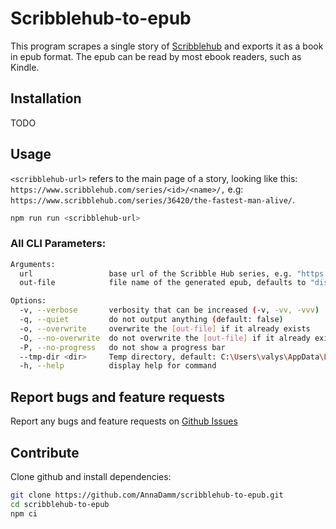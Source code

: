 # Scribblehub-to-epub
This program scrapes a single story of [Scribblehub](https://www.scribblehub.com) and exports it as a book in epub format.
The epub can be read by most ebook readers, such as Kindle.

## Installation
TODO

## Usage
`<scribblehub-url>` refers to the main page of a story, looking like this: `https://www.scribblehub.com/series/<id>/<name>/,`
e.g: `https://www.scribblehub.com/series/36420/the-fastest-man-alive/`.

```bash
npm run run <scribblehub-url>
```

### All CLI Parameters:
```bash
Arguments:
  url                 base url of the Scribble Hub series, e.g. "https://www.scribblehub.com/series/36420/the-fastest-man-alive/"
  out-file            file name of the generated epub, defaults to "dist/<book-url-slug>.epub"

Options:
  -v, --verbose       verbosity that can be increased (-v, -vv, -vvv)
  -q, --quiet         do not output anything (default: false)
  -o, --overwrite     overwrite the [out-file] if it already exists
  -O, --no-overwrite  do not overwrite the [out-file] if it already exists
  -P, --no-progress   do not show a progress bar
  --tmp-dir <dir>     Temp directory, default: C:\Users\valys\AppData\Local\Temp (default: "C:\\Users\\valys\\AppData\\Local\\Temp")
  -h, --help          display help for command
```

## Report bugs and feature requests
Report any bugs and feature requests on [Github Issues](https://github.com/AnnaDamm/scribblehub-to-epub/issues)

## Contribute
Clone github and install dependencies:
```bash
git clone https://github.com/AnnaDamm/scribblehub-to-epub.git
cd scribblehub-to-epub
npm ci
```
